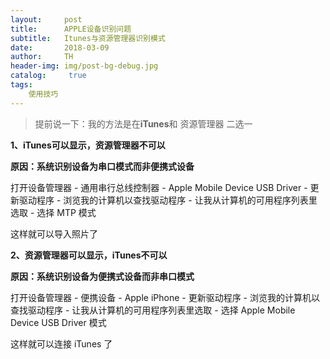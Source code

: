 ```yaml
---
layout:     post
title:      APPLE设备识别问题
subtitle:   Itunes与资源管理器识别模式
date:       2018-03-09
author:     TH
header-img: img/post-bg-debug.jpg
catalog: 	 true
tags:
    使用技巧
---
```


> 提前说一下：我的方法是在**iTunes**和 资源管理器 二选一

**1、iTunes可以显示，资源管理器不可以**

**原因：系统识别设备为串口模式而非便携式设备**

打开设备管理器 - 通用串行总线控制器 - Apple Mobile Device USB Driver - 更新驱动程序 - 浏览我的计算机以查找驱动程序 - 让我从计算机的可用程序列表里选取 - 选择 MTP 模式

这样就可以导入照片了

**2、资源管理器可以显示，iTunes不可以**

**原因：系统识别设备为便携式设备而非串口模式**

打开设备管理器 - 便携设备 - Apple iPhone - 更新驱动程序 - 浏览我的计算机以查找驱动程序 - 让我从计算机的可用程序列表里选取 - 选择 Apple Mobile Device USB Driver 模式

这样就可以连接 iTunes 了
